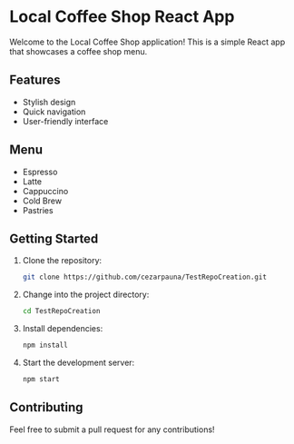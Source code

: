 # Local Coffee Shop React App

Welcome to the Local Coffee Shop application! This is a simple React app that showcases a coffee shop menu.

## Features
- Stylish design
- Quick navigation
- User-friendly interface

## Menu
- Espresso
- Latte
- Cappuccino
- Cold Brew
- Pastries

## Getting Started
1. Clone the repository:
   
   ```bash
   git clone https://github.com/cezarpauna/TestRepoCreation.git
   ```

2. Change into the project directory:
   
   ```bash
   cd TestRepoCreation
   ```

3. Install dependencies:
   
   ```bash
   npm install
   ```

4. Start the development server:
   
   ```bash
   npm start
   ```

## Contributing
Feel free to submit a pull request for any contributions!